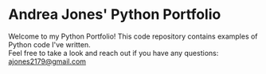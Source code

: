 # Andrea Jones' Python Portfolio

Welcome to my Python Portfolio! This code repository contains examples of Python code I've written. </br>
Feel free to take a look and reach out if you have any questions: ajones2179@gmail.com
